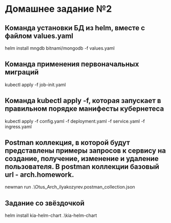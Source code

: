 # Домашнее задание №2

## Команда установки БД из helm, вместе с файлом values.yaml

helm install mngdb bitnami/mongodb -f values.yaml

## Команда применения первоначальных миграций

kubectl apply -f job-init.yaml

## Команда kubectl apply -f, которая запускает в правильном порядке манифесты кубернетеса

kubectl apply -f config.yaml -f deployment.yaml -f service.yaml -f ingress.yaml

## Postman коллекция, в которой будут представлены примеры запросов к сервису на создание, получение, изменение и удаление пользователя. В postman коллекции базовый url - arch.homework.

newman run .\Otus_Arch_ilyakozyrev.postman_collection.json

## Задание со звёздочкой

helm install kia-helm-chart .\kia-helm-chart
